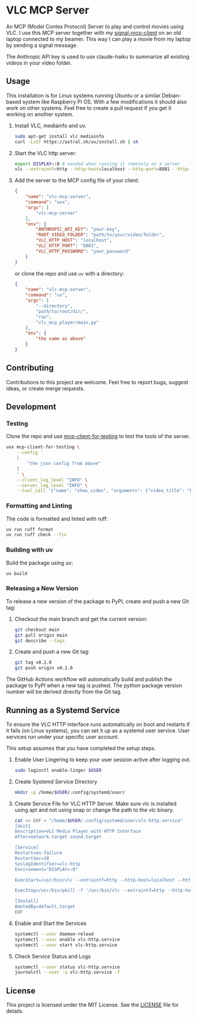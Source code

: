 # VLC MCP Server

An MCP (Model Contex Protocol) Server to play and control movies using VLC.
I use this MCP server together with my [signal-mcp-client](https://github.com/piebro/signal-mcp-client) on an old laptop connected to my beamer.
This way I can play a movie from my laptop by sending a signal message.

The Anthropic API key is used to use claude-haiku to summarize all existing videos in your video folder.

## Usage

This installation is for Linux systems running Ubuntu or a similar Debian-based system like Raspberry Pi OS.
With a few modifications it should also work on other systems.
Feel free to create a pull request if you get it working on another system.

1. Install VLC, mediainfo and uv.
    ```bash
    sudo apt-get install vlc mediainfo
    curl -LsSf https://astral.sh/uv/install.sh | sh
    ```

2. Start the VLC http server:
    ```bash
    export DISPLAY=:0 # needed when running it remotely on a server
    vlc --extraintf=http --http-host=localhost --http-port=8081 --http-password=your_password
    ```
3. Add the server to the MCP config file of your client.
    ```json
    {
        "name": "vlc-mcp-server",
        "command": "uvx",
        "args": [
            "vlc-mcp-server"
        ],
        "env": {
            "ANTHROPIC_API_KEY": "your-key",
            "ROOT_VIDEO_FOLDER": "path/to/your/video/folder",
            "VLC_HTTP_HOST": "localhost",
            "VLC_HTTP_PORT": "8081",
            "VLC_HTTP_PASSWORD": "your_password"
        }
    }
    ```

    or clone the repo and use `uv` with a directory:

    ```json
    {
        "name": "vlc-mcp-server",
        "command": "uv",
        "args": [
            "--directory",
            "path/to/root/dir/",
            "run",
            "vlc_mcp_player/main.py"
        ],
        "env": {
            "the same as above"
        }
    }
    ```

## Contributing

Contributions to this project are welcome. Feel free to report bugs, suggest ideas, or create merge requests.


## Development

### Testing

Clone the repo and use [mcp-client-for-testing](https://github.com/piebro/mcp-client-for-testing) to test the tools of the server.

```bash
uvx mcp-client-for-testing \
    --config '
    [
        "the json config from above"
    ]
    ' \
    --client_log_level "INFO" \
	--server_log_level "INFO" \
    --tool_call '{"name": "show_video", "arguments": {"video_title": "David Lynch - Dune", "subtitle_language_code": "en"}}'
```

### Formatting and Linting

The code is formatted and linted with ruff:

```bash
uv run ruff format
uv run ruff check --fix
```

### Building with uv

Build the package using uv:

```bash
uv build
```

### Releasing a New Version

To release a new version of the package to PyPI, create and push a new Git tag:

1. Checkout the main branch and get the current version:
   ```bash
   git checkout main
   git pull origin main
   git describe --tags
   ```

2. Create and push a new Git tag:
   ```bash
   git tag v0.2.0
   git push origin v0.2.0
   ```

The GitHub Actions workflow will automatically build and publish the package to PyPI when a new tag is pushed.
The python package version number will be derived directly from the Git tag.

## Running as a Systemd Service

To ensure the VLC HTTP interface runs automatically on boot and restarts if it fails (on Linux systems), you can set it up as a systemd user service.
User services run under your specific user account.

This setup assumes that you have completed the setup steps.

1. Enable User Lingering to keep your user session active after logging out.
    ```bash
    sudo loginctl enable-linger $USER
    ```

2. Create Systemd Service Directory
    ```bash
    mkdir -p /home/$USER/.config/systemd/user/
    ```
3. Create Service File for VLC HTTP Server.
Make sure vlc is installed using apt and not using snap or change the path to the vlc binary.
    ```bash
    cat << EOF > "/home/$USER/.config/systemd/user/vlc-http.service"
    [Unit]
    Description=VLC Media Player with HTTP Interface
    After=network.target sound.target

    [Service]
    Restart=on-failure
    RestartSec=30
    SyslogIdentifier=vlc-http
    Environment="DISPLAY=:0"

    ExecStart=/usr/bin/vlc --extraintf=http --http-host=localhost --http-port=8081 --http-password=your_password

    ExecStop=/usr/bin/pkill -f '/usr/bin/vlc --extraintf=http --http-host=localhost --http-port=8080'

    [Install]
    WantedBy=default.target
    EOF
    ```

4. Enable and Start the Services
    ```bash
    systemctl --user daemon-reload
    systemctl --user enable vlc-http.service
    systemctl --user start vlc-http.service
    ```


5. Check Service Status and Logs
    ```bash
    systemctl --user status vlc-http.service
    journalctl --user -u vlc-http.service -f
    ```

## License

This project is licensed under the MIT License. See the [LICENSE](LICENSE) file for details.